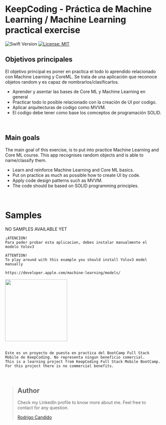 # KeepCoding -  Práctica de Machine Learning / Machine Learning practical exercise
![Swift Version](https://img.shields.io/badge/Swift-5.3-F16D39.svg?style=flat)
[![License: MIT](https://img.shields.io/badge/License-MIT-yellow.svg)](https://opensource.org/licenses/MIT)


## Objetivos principales

El objetivo principal es poner en practica el todo lo aprendido relacionado con Machine Learning y CoreML.
Se trata de una aplicación que reconoce objetos random y es capaz de nombrarlos/clasificarlos.

- Aprender y asentar las bases de Core ML y Machine Learning en general
- Practicar todo lo posible relacionado con la creación de UI por codigo.
- Aplicar  arquitecturas de codigo como MVVM.
- El codigo debe tener como base los comceptos de programación SOLID.
<br />



## Main goals

The main goal of this exercise, is to put into practice Machine Learning and Core ML course.
This app recognises random objects and is able to name/classify them.

- Learn and reinforce Machine Learning and Core ML basics.
- Put on practice as much as possible how to create UI by code. 
- Apply code design patterns such as MVVM.
- The code should be based on SOLID programming principles.

<br />




# Samples
NO SAMPLES AVAILABLE YET

```
¡ATENCION!
Para poder probar esta aplicacion, debes instalar manualmente el modelo Yolov3

ATTENTION!
To play around with this example you should install Yolov3 model manually

https://developer.apple.com/machine-learning/models/

```


<p float="left">
<img src="https://github.com/rodri2d2/RealTimeObjectDetection/blob/feature/createMVVMProjectStructure/Gifs/sample1.gif" width="200" />
<br />



<br />

```
Este es un proyecto de puesta en practica del BootCamp Full Stack Mobile de KeepCoding. No representa ningun beneficio comercial.
This is a learning project from KeepCoding Full Stack Mobile BootCamp. For this project there is no commercial benefits.
```

<br />

> ## Author
>Check my LinkedIn profile to know more about me. Feel free to contact for any question. 
>
>[Rodrigo Candido](www.linkedin.com/in/rodricandido)
